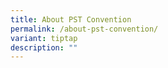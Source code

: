 ```yaml
---
title: About PST Convention
permalink: /about-pst-convention/
variant: tiptap
description: ""
---
```

<p></p>